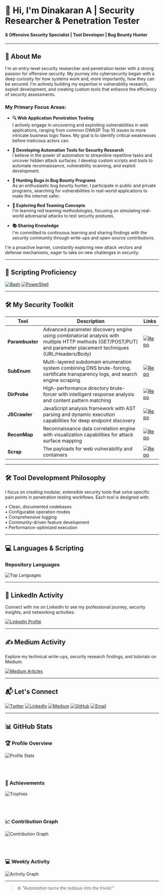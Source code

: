 # 👋 Hi, I'm Dinakaran A | Security Researcher & Penetration Tester

🔒 **Offensive Security Specialist | Tool Developer | Bug Bounty Hunter**

---

## 🚀 About Me

I'm an entry-level security researcher and penetration tester with a strong passion for offensive security. My journey into cybersecurity began with a deep curiosity for how systems work and, more importantly, how they can be secured. I'm actively building my expertise in vulnerability research, exploit development, and creating custom tools that enhance the efficiency of security assessments.

### My Primary Focus Areas:

- **🔍 Web Application Penetration Testing**  
  I actively engage in uncovering and exploiting vulnerabilities in web applications, ranging from common OWASP Top 10 issues to more intricate business logic flaws. My goal is to identify critical weaknesses before malicious actors can.

- **🤖 Developing Automation Tools for Security Research**  
  I believe in the power of automation to streamline repetitive tasks and uncover hidden attack surfaces. I develop custom scripts and tools to automate reconnaissance, vulnerability scanning, and exploit development.

- **🐛 Hunting Bugs in Bug Bounty Programs**  
  As an enthusiastic bug bounty hunter, I participate in public and private programs, searching for vulnerabilities in real-world applications to make the internet safer.

- **🔴 Exploring Red Teaming Concepts**  
  I'm learning red teaming methodologies, focusing on simulating real-world adversarial attacks to test security postures.

- **📚 Sharing Knowledge**  
  I'm committed to continuous learning and sharing findings with the security community through write-ups and open-source contributions.

I'm a proactive learner, constantly exploring new attack vectors and defense mechanisms, eager to take on new challenges in security.

---

## 🧠 Scripting Proficiency

[![Bash](https://img.shields.io/badge/Bash-4EAA25?style=for-the-badge&logo=gnu-bash&logoColor=white)](https://www.gnu.org/software/bash/)
[![PowerShell](https://img.shields.io/badge/PowerShell-5391FE?style=for-the-badge&logo=powershell&logoColor=white)](https://learn.microsoft.com/en-us/powershell/)

---

## 🛠️ My Security Toolkit

| Tool        | Description | Links |
|-------------|-------------|-------|
| **Parambuster** | Advanced parameter discovery engine using combinatorial analysis with multiple HTTP methods (GET/POST/PUT) and parameter placement techniques (URL/Headers/Body) | [![Repo](https://img.shields.io/badge/View_Parambuster-4285F4?style=for-the-badge&logo=github&logoColor=white)](https://github.com/adinakaran/parambuster) |
| **SubEnum** | Multi-layered subdomain enumeration system combining DNS brute-forcing, certificate transparency logs, and search engine scraping | [![Repo](https://img.shields.io/badge/View_SubEnum-34A853?style=for-the-badge&logo=github&logoColor=white)](https://github.com/adinakaran/subenum) |
| **DirProbe** | High-performance directory brute-forcer with intelligent response analysis and content pattern matching | [![Repo](https://img.shields.io/badge/View_DirProbe-EA4335?style=for-the-badge&logo=github&logoColor=white)](https://github.com/adinakaran/dirprobe) |
| **JSCrawler** | JavaScript analysis framework with AST parsing and dynamic execution capabilities for deep endpoint discovery | [![Repo](https://img.shields.io/badge/View_JSCrawler-FBBC05?style=for-the-badge&logo=github&logoColor=black)](https://github.com/adinakaran/jscrawler) |
| **ReconMap** | Reconnaissance data correlation engine with visualization capabilities for attack surface mapping | [![Repo](https://img.shields.io/badge/View_ReconMap-FBBC05?style=for-the-badge&logo=github&logoColor=black)](https://github.com/adinakaran/reconmap) |
| **Scrap** | The payloads for web vulnerability and containers | [![Repo](https://img.shields.io/badge/View_Scrap-FBBC05?style=for-the-badge&logo=github&logoColor=black)](https://github.com/adinakaran/scrap) |

---

## 🛠️ Tool Development Philosophy

I focus on creating modular, extensible security tools that solve specific pain points in penetration testing workflows. Each tool is designed with:

• Clean, documented codebases  
• Configurable operation modes  
• Comprehensive logging  
• Community-driven feature development  
• Performance-optimized execution

---

## 💻 Languages & Scripting

### Repository Languages
![Top Languages](https://github-readme-stats.vercel.app/api/top-langs/?username=adinakaran&layout=compact&theme=dark&hide=html,css,scss)

---

## 💼 LinkedIn Activity

Connect with me on LinkedIn to see my professional journey, security insights, and networking activities:

[![LinkedIn Profile](https://img.shields.io/badge/-View%20My%20LinkedIn%20Profile-0077B5?style=for-the-badge&logo=linkedin&logoColor=white)](https://www.linkedin.com/in/dinakaran-a-34174b238/)

---

## ✍️ Medium Activity

Explore my technical write-ups, security research findings, and tutorials on Medium:

[![Medium Articles](https://img.shields.io/badge/-Read%20My%20Medium%20Articles-12100E?style=for-the-badge&logo=medium&logoColor=white)](https://medium.com/@dhinasamp89)

---

## 📬 Let's Connect

[![Twitter](https://img.shields.io/badge/Twitter-1DA1F2?style=for-the-badge&logo=twitter&logoColor=white)](https://x.com/dinakaran891)
[![LinkedIn](https://img.shields.io/badge/LinkedIn-0077B5?style=for-the-badge&logo=linkedin&logoColor=white)](https://www.linkedin.com/in/dinakaran-a-34174b238/)
[![Medium](https://img.shields.io/badge/Medium-12100E?style=for-the-badge&logo=medium&logoColor=white)](https://medium.com/@dhinasamp89)
[![GitHub](https://img.shields.io/badge/GitHub-181717?style=for-the-badge&logo=github&logoColor=white)](https://github.com/adinakaran)
[![Email](https://img.shields.io/badge/Gmail-D14836?style=for-the-badge&logo=gmail&logoColor=white)](mailto:dhinasamp89@gmail.com)

---

## 📊 GitHub Stats

### 🏆 Profile Overview

![Profile Stats](https://github-readme-stats.vercel.app/api?username=adinakaran&show_icons=true&theme=dark&hide_title=false&count_private=true&include_all_commits=true&line_height=24&custom_title=Dinakaran's+GitHub+Stats)

<br/><br/>

### 🏅 Achievements

![Trophies](https://github-profile-trophy.vercel.app/?username=adinakaran&theme=darkhub&no-frame=true&margin-w=15&row=2&column=4)

<br/><br/>

### 📈 Contribution Graph

![Contribution Graph](https://ghchart.rshah.org/adinakaran)

<br/><br/>

### 💻 Weekly Activity

![Activity Graph](https://github-readme-activity-graph.vercel.app/graph?username=adinakaran&theme=github-dark&area=true&hide_border=true)

---

> ⚙️ *"Automation turns the tedious into the trivial."*
